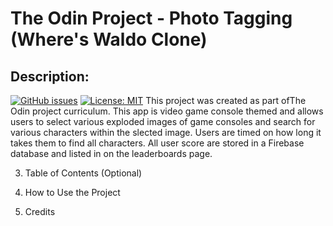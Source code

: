 # The Odin Project - Photo Tagging (Where's Waldo Clone)

## Description:
[![GitHub issues](https://img.shields.io/github/issues/Mattwwilson34/photo-tagging-app)](https://github.com/Mattwwilson34/photo-tagging-app/issues)
[![License: MIT](https://img.shields.io/badge/License-MIT-yellow.svg)](https://opensource.org/licenses/MIT)
This project was created as part ofThe Odin project curriculum. This app is video game console themed and allows users to select various exploded images of game consoles and search for various characters within the slected image. Users are timed on how long it takes them to find all characters. All user score are stored in a Firebase database and listed in on the leaderboards page.

3. Table of Contents (Optional)

5. How to Use the Project

6. Credits


